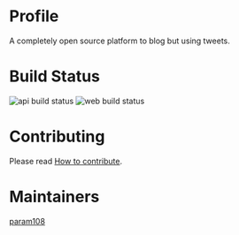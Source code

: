 # Profile 

A completely open source platform to blog but using tweets.

# Build Status

![api build status](https://github.com/param108/profile/actions/workflows/api_test.yml/badge.svg)
![web build status](https://github.com/param108/profile/actions/workflows/twitterlike.yml/badge.svg)

# Contributing

Please read [How to contribute](https://github.com/param108/profile/blob/main/docs/how-to-contribute.md).

# Maintainers

[param108](https://github.com/param108/profile)

